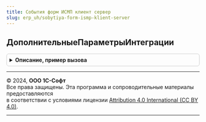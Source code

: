 ```yaml
---
title: События форм ИСМП клиент сервер
slug: erp_uh/sobytiya-form-ismp-klient-server
---
```



## ДополнительныеПараметрыИнтеграции
<details style="margin: 1em 0; padding: 0.5em; border: 1px solid #ccc; border-radius: 6px;">

<summary style="font-weight: bold; cursor: pointer;">Описание, пример вызова</summary>

```bsl

// Получает структуру дополнительных параметров интеграции, хранящиеся на форме.
//
// Параметры:
// 	Форма - ФормаКлиентскогоПриложения - Форма для полученя параметров.
// 	СоздаватьПриОтстутствии - Булево   - Признак инициализации стурктуры дополнительных параметров.
// Возвращаемое значение:
// 	Неопределено, Структура - Дополнительные параметры.
Функция ДополнительныеПараметрыИнтеграции(Форма, СоздаватьПриОтстутствии = Ложь) Экспорт
```

Пример вызова
```bsl
Результат = СобытияФормИСМПКлиентСервер.ДополнительныеПараметрыИнтеграции(Форма, СоздаватьПриОтстутствии);
```
</details>

---

© 2024, **ООО 1С-Софт**  
Все права защищены. Эта программа и сопроводительные материалы предоставляются  
в соответствии с условиями лицензии [Attribution 4.0 International (CC BY 4.0)](https://creativecommons.org/licenses/by/4.0/legalcode).

---
